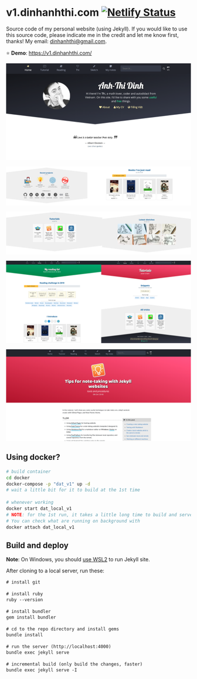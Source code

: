 # v1.dinhanhthi.com [![Netlify Status](https://api.netlify.com/api/v1/badges/fa6c0045-fc9e-404d-a1d1-ab2b3c75d4a1/deploy-status)](https://app.netlify.com/sites/stoic-wing-b25942/deploys)

Source code of my personal website (using Jekyll). If you would like to use this source code, please indicate me in the credit and let me know first, thanks! My email: dinhanhthi@gmail.com.

⭐ **Demo**: https://v1.dinhanhthi.com/

![Home page](./img/github/home-1.png)

![Home page](./img/github/home-2.jpg)

![Home page](./img/github/home-3.jpg)

![About page](./img/github/pages.jpg)

![Note page](./img/github/post.png)

## Using docker?

``` bash
# build container
cd docker
docker-compose -p "dat_v1" up -d
# wait a little bit for it to build at the 1st time

# whenever working
docker start dat_local_v1
# NOTE: for the 1st run, it takes a little long time to build and serve
# You can check what are running on background with
docker attach dat_local_v1
```

## Build and deploy

__Note__: On Windows, you should [use WSL2](https://dinhanhthi.com/docker-wsl2-windows) to run Jekyll site.

After cloning to a local server, run these:

~~~
# install git

# install ruby
ruby --version

# install bundler
gem install bundler

# cd to the repo directory and install gems
bundle install

# run the server (http://localhost:4000)
bundle exec jekyll serve

# incremental build (only build the changes, faster)
bundle exec jekyll serve -I
~~~